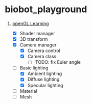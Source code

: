 # biobot_playground

1. [openGL Learning](https://github.com/Biobots/biobot_playground/tree/master/opengl)

    - [x] Shader manager
    - [x] 3D transform
    - [x] Camera manager
      - [x] Camera control
      - [x] Camera class
        - [ ] TODO: fix Euler angle
    - [ ] Basic lighting
      - [x] Ambient lighting
      - [x] Diffuse lighting
      - [x] Specular lighting
    - [ ] Material
    - [ ] Mesh
